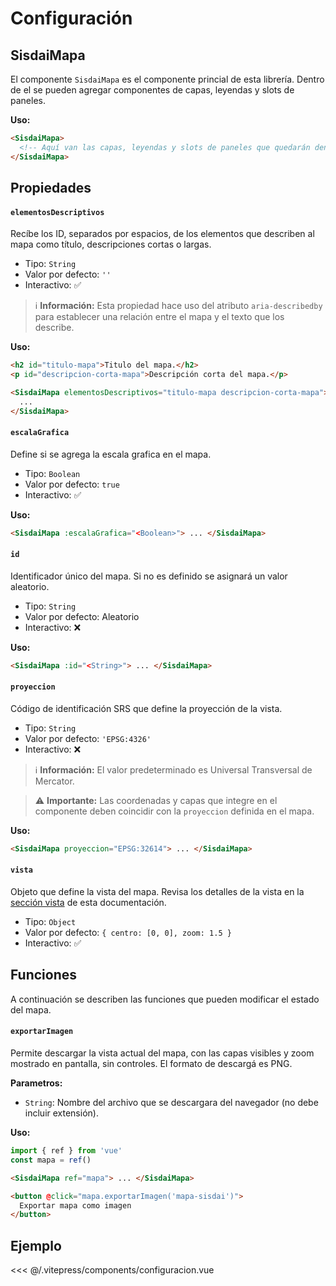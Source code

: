 <script setup>
import EjemploConfiguracion from "./../.vitepress/components/configuracion.vue";
</script>

# Configuración

## SisdaiMapa

El componente `SisdaiMapa` es el componente princial de esta librería. Dentro de el se pueden agregar componentes de capas, leyendas y slots de paneles.

**Uso:**

```html
<SisdaiMapa>
  <!-- Aquí van las capas, leyendas y slots de paneles que quedarán dentro del mapa -->
</SisdaiMapa>
```

## Propiedades

#### `elementosDescriptivos`

Recíbe los ID, separados por espacios, de los elementos que describen al mapa como título, descripciones cortas o largas.

- Tipo: `String`
- Valor por defecto: `''`
- Interactivo: ✅

> ℹ️ **Información:** Esta propiedad hace uso del atributo `aria-describedby` para establecer una relación entre el mapa y el texto que los describe.

**Uso:**

```html
<h2 id="titulo-mapa">Titulo del mapa.</h2>
<p id="descripcion-corta-mapa">Descripción corta del mapa.</p>

<SisdaiMapa elementosDescriptivos="titulo-mapa descripcion-corta-mapa">
  ...
</SisdaiMapa>
```

#### `escalaGrafica`

Define si se agrega la escala grafica en el mapa.

- Tipo: `Boolean`
- Valor por defecto: `true`
- Interactivo: ✅

**Uso:**

```html
<SisdaiMapa :escalaGrafica="<Boolean>"> ... </SisdaiMapa>
```

#### `id`

Identificador único del mapa. Si no es definido se asignará un valor aleatorio.

- Tipo: `String`
- Valor por defecto: Aleatorio
- Interactivo: ❌

**Uso:**

```html
<SisdaiMapa :id="<String>"> ... </SisdaiMapa>
```

#### `proyeccion`

Código de identificación SRS que define la proyección de la vista.

- Tipo: `String`
- Valor por defecto: `'EPSG:4326'`
- Interactivo: ❌

> ℹ️ **Información:** El valor predeterminado es Universal Transversal de Mercator.

> ⚠️ **Importante:** Las coordenadas y capas que integre en el componente deben coincidir con la `proyeccion` definida en el mapa.

**Uso:**

```html
<SisdaiMapa proyeccion="EPSG:32614"> ... </SisdaiMapa>
```

#### `vista`

Objeto que define la vista del mapa. Revisa los detalles de la vista en la [sección vista](/comienza/vista.html) de esta documentación.

- Tipo: `Object`
- Valor por defecto: `{ centro: [0, 0], zoom: 1.5 }`
- Interactivo: ✅

## Funciones ​

A continuación se describen las funciones que pueden modificar el estado del mapa.

#### `exportarImagen`

Permite descargar la vista actual del mapa, con las capas visibles y zoom mostrado en pantalla, sin controles. El formato de descargá es PNG.

**Parametros:**

- `String`: Nombre del archivo que se descargara del navegador (no debe incluir extensión).

**Uso:**

```js
import { ref } from 'vue'
const mapa = ref()
```

```html
<SisdaiMapa ref="mapa"> ... </SisdaiMapa>

<button @click="mapa.exportarImagen('mapa-sisdai')">
  Exportar mapa como imagen
</button>
```

## Ejemplo

<EjemploConfiguracion />

<<< @/.vitepress/components/configuracion.vue
